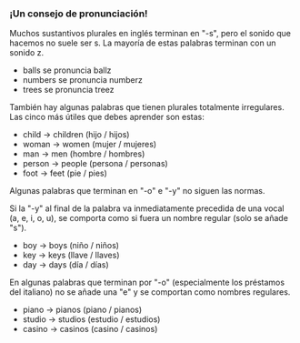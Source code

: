 ### ¡Un consejo de pronunciación!

Muchos sustantivos plurales en inglés terminan en "-s", pero el sonido que hacemos no suele ser s. La mayoría de estas palabras terminan con un sonido z.

- balls se pronuncia ballz
- numbers se pronuncia numberz
- trees se pronuncia treez

También hay algunas palabras que tienen plurales totalmente irregulares. Las cinco más útiles que debes aprender son estas:

- child → children (hijo / hijos)
- woman → women (mujer / mujeres)
- man → men (hombre / hombres)
- person → people (persona / personas)
- foot → feet (pie / pies)

Algunas palabras que terminan en "-o" e "-y" no siguen las normas.

Si la "-y" al final de la palabra va inmediatamente precedida de una vocal (a, e, i, o, u), se comporta como si fuera un nombre regular (solo se añade "s").

- boy → boys (niño / niños)
- key → keys (llave / llaves)
- day → days (día / días)

En algunas palabras que terminan por "-o" (especialmente los préstamos del italiano) no se añade una "e" y se comportan como nombres regulares.

- piano → pianos (piano / pianos)
- studio → studios (estudio / estudios)
- casino → casinos (casino / casinos)